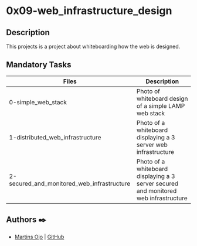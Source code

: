 # 0x09-web_infrastructure_design

## Description

This projects is a project about whiteboarding how the web is designed.

## Mandatory Tasks

| Files | Description |
| ----- | ----------- |
| 0-simple_web_stack | Photo of whiteboard design of a simple LAMP web stack |
| 1-distributed_web_infrastructure | Photo of a whiteboard displaying a 3 server web infrastructure |
| 2-secured_and_monitored_web_infrastructure | Photo of a whiteboard displaying a 3 server secured and monitored web infrastructure |

## Authors :black_nib:

- [Martins Ojo](https://www.linkedin.com/in/martins-ojo/) | [GitHub](https://github.com/MartinScript)